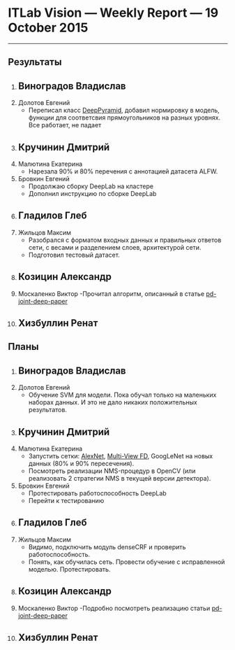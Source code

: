 # ITLab Vision — Weekly Report — 19 October 2015

----------------

## Результаты

  1. Виноградов Владислав
     -
  1. Долотов Евгений
     - Переписал класс [DeepPyramid](https://github.com/DolotovEvgeniy/face-detection-model/tree/master/deep_pyramid), добавил нормировку в модель,  функции для соответсвия прямоугольников на разных уровнях. Все работает, не падает
  1. Кручинин Дмитрий
     -
  1. Малютина Екатерина
     - Нарезала 90% и 80% перечения с аннотацией датасета ALFW.
  1. Бровкин Евгений
     - Продолжаю сборку DeepLab на кластере
     - Дополнил инструкцию по сборке DeepLab
  1. Гладилов Глеб
     -
  1. Жильцов Максим
     - Разобрался с форматом входных данных и правильных ответов сети,
      с весами и разделением слоев, архитектурой сети.
     - Подготовил тестовый датасет.
  1. Козицин Александр
     -
  1. Москаленко Виктор
     -Прочитал алгоритм, описанный в статье [pd-joint-deep-paper](http://www.ee.cuhk.edu.hk/~xgwang/papers/ouyangWiccv13.pdf)
  1. Хизбуллин Ренат
     -

## Планы

  1. Виноградов Владислав
     -
  1. Долотов Евгений
     - Обучение SVM для модели. Пока обучал только на маленьких наборах данных. И это не дало никаких положительных результатов.
  1. Кручинин Дмитрий
     -
  1. Малютина Екатерина
     - Запустить сетки: [AlexNet][AlexNet-model], [Multi-View FD][fd-multi-view-model], GoogLeNet на новых данных (80% и 90% пересечения).
     - Посмотреть реализации NMS-процедур в OpenCV (или реализовать 2 стратегии NMS в текущей версии детектора).
  1. Бровкин Евгений
     - Протестировать работоспособность DeepLab
     - Перейти к тестированию
  1. Гладилов Глеб
     -
  1. Жильцов Максим
     - Видимо, подключить модуль denseCRF и проверить работоспособность.
     - Понять, как обучилась сеть. Провести обучение с исправленной моделью. Протестировать.
  1. Козицин Александр
     -
  1. Москаленко Виктор
     -Подробно посмотреть реализацию статьи [pd-joint-deep-paper](http://www.ee.cuhk.edu.hk/~xgwang/papers/ouyangWiccv13.pdf)
  1. Хизбуллин Ренат
     -


<!-- LINKS -->
[AlexNet-model]: https://github.com/DolotovEvgeniy/face-detection-model/blob/master/bvlc_alexnet/train_val.prototxt
[fd-multi-view-model]: https://github.com/DolotovEvgeniy/face-detection-model/blob/master/ddfd_alexnet/conv_train_val.prototxt
